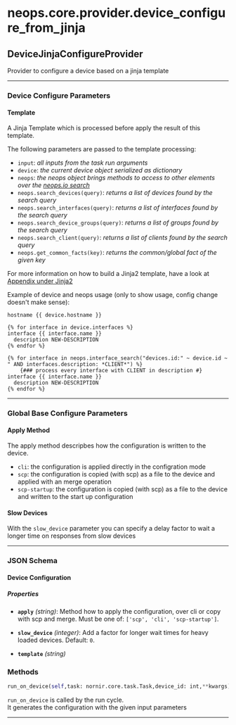 # neops.core.provider.device_configure_from_jinja
## DeviceJinjaConfigureProvider
Provider to configure a device based on a jinja template

----------
### Device Configure Parameters
#### Template

A Jinja Template which is processed before apply the result of this template.

The following parameters are passed to the template processing:

- `input`: _all inputs from the task run arguments_
- `device`: _the current device object serialized as dictionary_
- `neops`: _the neops object brings methods to access to other elements over the [neops.io search](#search)_
- `neops.search_devices(query)`: _returns a list of devices found by the search query_
- `neops.search_interfaces(query)`: _returns a list of interfaces found by the search query_
- `neops.search_device_groups(query)`: _returns a list of groups found by the search query_
- `neops.search_client(query)`: _returns a list of clients found by the search query_
- `neops.get_common_facts(key)`: _returns the common/global fact of the given key_

For more information on how to build a Jinja2 template, have a look at [Appendix under Jinja2](appendix.md#jinja2)

Example of device and neops usage (only to show usage, config change doesn't make sense):
```jinja
hostname {{ device.hostname }}

{% for interface in device.interfaces %}
interface {{ interface.name }}
  description NEW-DESCRIPTION
{% endfor %}

{% for interface in neops.interface_search("devices.id:" ~ device.id ~ " AND interfaces.description: *CLIENT*") %}
    {### process every interface with CLIENT in description #}
interface {{ interface.name }}
  description NEW-DESCRIPTION
{% endfor %}
```


----------
### Global Base Configure Parameters
#### Apply Method

The apply method descripbes how the configuration is written to the device.

* `cli`: the configuration is applied directly in the configration mode
* `scp`: the configuration is copied (with scp) as a file to the device and applied with an merge operation
* `scp-startup`: the configuration is copied (with scp) as a file to the device and written to the start up
configuration


#### Slow Devices

With the `slow_device` parameter you can specify a delay factor to wait a longer time on responses from
            slow devices

----------
### JSON Schema
#### Device Configuration


##### Properties


- **`apply`** *(string)*: Method how to apply the configuration, over cli or copy with scp and merge. Must be one of: `['scp', 'cli', 'scp-startup']`.

- **`slow_device`** *(integer)*: Add a factor for longer wait times for heavy loaded devices. Default: `0`.

- **`template`** *(string)*

### Methods
```python
run_on_device(self,task: nornir.core.task.Task,device_id: int,**kwargs) -> nornir.core.task.Result
```
`run_on_device` is called by the run cycle.
\
It generates the configuration with the given input parameters

----------